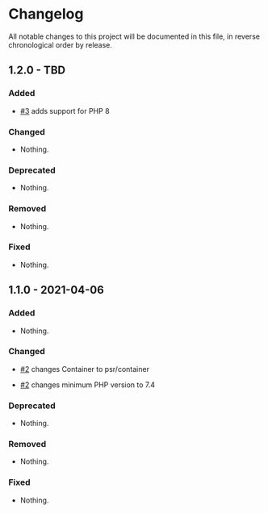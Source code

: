 # Changelog

All notable changes to this project will be documented in this file, in reverse chronological order by release.

## 1.2.0 - TBD

### Added

- [#3](https://github.com/MidnightDesign/automatic-di/pull/3) adds support for PHP 8

### Changed

- Nothing.

### Deprecated

- Nothing.

### Removed

- Nothing.

### Fixed

- Nothing.

## 1.1.0 - 2021-04-06

### Added

- Nothing.

### Changed

- [#2](https://github.com/MidnightDesign/automatic-di/pull/2) changes Container to psr/container

- [#2](https://github.com/MidnightDesign/automatic-di/pull/2) changes minimum PHP version to 7.4

### Deprecated

- Nothing.

### Removed

- Nothing.

### Fixed

- Nothing.
